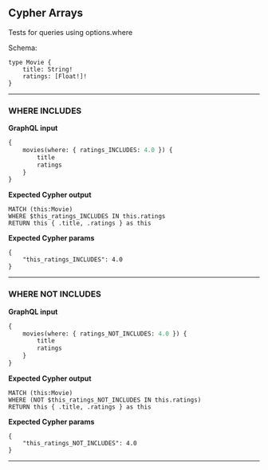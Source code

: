 ## Cypher Arrays

Tests for queries using options.where

Schema:

```schema
type Movie {
    title: String!
    ratings: [Float!]!
}
```

---

### WHERE INCLUDES

**GraphQL input**

```graphql
{
    movies(where: { ratings_INCLUDES: 4.0 }) {
        title
        ratings
    }
}
```

**Expected Cypher output**

```cypher
MATCH (this:Movie)
WHERE $this_ratings_INCLUDES IN this.ratings
RETURN this { .title, .ratings } as this
```

**Expected Cypher params**

```cypher-params
{
    "this_ratings_INCLUDES": 4.0
}
```

---

### WHERE NOT INCLUDES

**GraphQL input**

```graphql
{
    movies(where: { ratings_NOT_INCLUDES: 4.0 }) {
        title
        ratings
    }
}
```

**Expected Cypher output**

```cypher
MATCH (this:Movie)
WHERE (NOT $this_ratings_NOT_INCLUDES IN this.ratings)
RETURN this { .title, .ratings } as this
```

**Expected Cypher params**

```cypher-params
{
    "this_ratings_NOT_INCLUDES": 4.0
}
```

---
